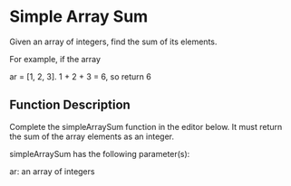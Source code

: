 ﻿# Simple Array Sum
Given an array of integers, find the sum of its elements.

For example, if the array

ar = [1, 2, 3]. 1 + 2 + 3 = 6, so return 6

## Function Description

Complete the simpleArraySum function in the editor below. It must return the sum of the array elements as an integer.

simpleArraySum has the following parameter(s):

ar: an array of integers
